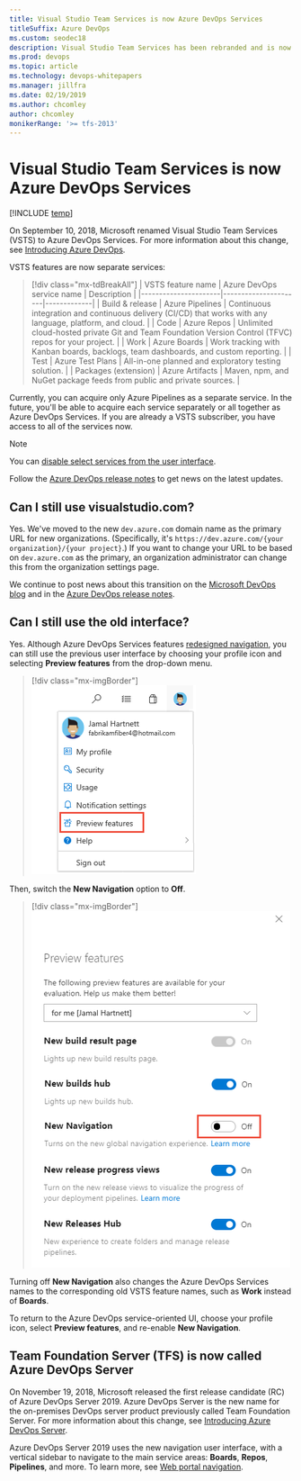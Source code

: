 ```yaml
---
title: Visual Studio Team Services is now Azure DevOps Services
titleSuffix: Azure DevOps
ms.custom: seodec18
description: Visual Studio Team Services has been rebranded and is now Azure DevOps Services
ms.prod: devops
ms.topic: article
ms.technology: devops-whitepapers
ms.manager: jillfra
ms.date: 02/19/2019
ms.author: chcomley
author: chcomley
monikerRange: '>= tfs-2013'
---
```


# Visual Studio Team Services is now Azure DevOps Services

[!INCLUDE [temp](../_shared/version-vsts-tfs-all-versions.md)]

On September 10, 2018, Microsoft renamed Visual Studio Team Services (VSTS) to Azure DevOps Services. For more information about this change, see [Introducing Azure DevOps](https://aka.ms/azurevsts).

VSTS features are now separate services:

> [!div class="mx-tdBreakAll"]
>| VSTS feature name    | Azure DevOps service name | Description |
> |----------------------|----------------------|-------------|
> | Build & release      | Azure Pipelines      | Continuous integration and continuous delivery (CI/CD) that works with any language, platform, and cloud. |
> | Code                 | Azure Repos          | Unlimited cloud-hosted private Git and Team Foundation Version Control (TFVC) repos for your project. |
> | Work                 | Azure Boards         | Work tracking with Kanban boards, backlogs, team dashboards, and custom reporting. |
> | Test                 | Azure Test Plans     | All-in-one planned and exploratory testing solution. |
> | Packages (extension) | Azure Artifacts      | Maven, npm, and NuGet package feeds from public and private sources. |


Currently, you can acquire only Azure Pipelines as a separate service. In the future, you'll be able to acquire each service separately or all together as Azure DevOps Services. If you are already a VSTS subscriber, you have access to all of the services now.  

> [!NOTE]   
> You can [disable select services from the user interface](../organizations/settings/set-services.md).

Follow the [Azure DevOps release notes](/azure/devops/release-notes/index) to get news on the latest updates.

## Can I still use visualstudio.com?

Yes. We've moved to the new `dev.azure.com` domain name as the primary URL for new organizations. (Specifically, it's `https://dev.azure.com/{your organization}/{your project}`.) If you want to change your URL to be based on `dev.azure.com` as the primary, an organization administrator can change this from the organization settings page.

We continue to post news about this transition on the [Microsoft DevOps blog](https://blogs.msdn.microsoft.com/devops/) and in the [Azure DevOps release notes](/azure/devops/release-notes/index).

## Can I still use the old interface?

Yes. Although Azure DevOps Services features [redesigned navigation](https://blogs.msdn.microsoft.com/devops/2018/06/19/new-navigation/), you can still use the previous user interface by choosing your profile icon and selecting **Preview features** from the drop-down menu.

> [!div class="mx-imgBorder"]  
> ![Open Preview features](../project/navigation/_img/manage-features/choose-preview-features-vert.png)

Then, switch the **New Navigation** option to **Off**.

> [!div class="mx-imgBorder"] 
> ![Turning off the new navigation UI](_img/turn-off-new-nav.png)

Turning off **New Navigation** also changes the Azure DevOps Services names to the corresponding old VSTS feature names, such as **Work** instead of **Boards**.

To return to the Azure DevOps service-oriented UI, choose your profile icon, select **Preview features**, and re-enable **New Navigation**.

## Team Foundation Server (TFS) is now called Azure DevOps Server

On November 19, 2018, Microsoft released the first release candidate (RC) of Azure DevOps Server 2019. Azure DevOps Server is the new name for the on-premises DevOps server product previously called Team Foundation Server. For more information about this change, see [Introducing Azure DevOps Server](https://docs.microsoft.com/tfs/server/tfs-is-now-azure-devops-server).

Azure DevOps Server 2019 uses the new navigation user interface, with a vertical sidebar to navigate to the main service areas: **Boards**, **Repos**, **Pipelines**, and more. To learn more, see [Web portal navigation](../project/navigation/index.md).
